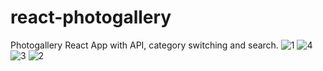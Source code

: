 # react-photogallery
Photogallery React App with API, category switching and search. 
![1](https://github.com/Alex-Stranger-Dev/react-photogallery/assets/118556086/1df6fc80-9d55-4ce7-8ca8-c0e6289cdc6f)
![4](https://github.com/Alex-Stranger-Dev/react-photogallery/assets/118556086/48d38ab5-caa3-451a-a9c5-4332b9a9f2d1)
![3](https://github.com/Alex-Stranger-Dev/react-photogallery/assets/118556086/45b9d326-0ac9-414b-9545-0c55378e3c2c)
![2](https://github.com/Alex-Stranger-Dev/react-photogallery/assets/118556086/6c192b0a-c026-49af-bae7-7beb57c2ee90)

